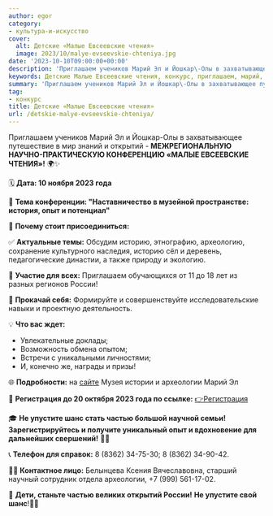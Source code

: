 ```yaml
---
author: egor
category:
- культура-и-искусство
cover:
  alt: Детские «Малые Евсеевские чтения»
  image: 2023/10/malye-evseevskie-chteniya.jpg
date: '2023-10-10T09:00:00+00:00'
description: 'Приглашаем учеников Марий Эл и Йошкар\-Олы в захватывающее путешествие в мир знаний и открытий \- МЕЖРЕГИОНАЛЬНУЮ НАУЧНО-ПРАКТИЧЕСКУЮ КОНФЕРЕНЦИЮ...'
keywords: Детские Малые Евсеевские чтения, конкурс, приглашаем, марий, открытий, 2023, года, опыт, историю, россии, археологии, регистрация, упустите, шанс, частью, 8362, учеников
summary: 'Приглашаем учеников Марий Эл и Йошкар\-Олы в захватывающее путешествие в мир знаний и открытий \- МЕЖРЕГИОНАЛЬНУЮ НАУЧНО-ПРАКТИЧЕСКУЮ КОНФЕРЕНЦИЮ...'
tag:
- конкурс
title: Детские «Малые Евсеевские чтения»
url: /detskie-malye-evseevskie-chteniya/
---
```


Приглашаем учеников Марий Эл и Йошкар\-Олы в захватывающее путешествие в мир знаний и открытий \- **МЕЖРЕГИОНАЛЬНУЮ НАУЧНО-ПРАКТИЧЕСКУЮ КОНФЕРЕНЦИЮ «МАЛЫЕ ЕВСЕЕВСКИЕ ЧТЕНИЯ»!** 🌍✨

🗓 **Дата: 10 ноября 2023 года**

🎯 **Тема конференции: "Наставничество в музейной пространстве: история, опыт и потенциал"**

🌈 **Почему стоит присоединиться:**

✅ **Актуальные темы:** Обсудим историю, этнографию, археологию, сохранение культурного наследия, историю сёл и деревень, педагогические династии, а также природу и экологию.

🤝 **Участие для всех:** Приглашаем обучающихся от 11 до 18 лет из разных регионов России!

🌟 **Прокачай себя:** Формируйте и совершенствуйте исследовательские навыки и проектную деятельность.

💡 **Что вас ждет:**

- Увлекательные доклады;
- Возможность обмена опытом;
- Встречи с уникальными личностями;
- И, конечно же, награды и призы!

🌐 **Подробности:** на [сайте](https://www.fumus.ru/post/events/11892) Музея истории и археологии Марий Эл

📝 **Регистрация до 20 октября 2023 года по ссылке:** [👉Регистрация](https://docs.google.com/forms/d/e/1FAIpQLSfLSE4ywGi5j..)

🎓 **Не упустите шанс стать частью большой научной семьи! Зарегистрируйтесь и получите уникальный опыт и вдохновение для дальнейших свершений!** 🚀🔬

📞 **Телефон для справок:** 8 (8362) 34-75-30; 8 (8362) 34-90-42.

👩‍🔬 **Контактное лицо:** Белынцева Ксения Вячеславовна, старший научный сотрудник отдела археологии, +7 (999) 561-17-02.

🌟 **Дети, станьте частью великих открытий России!** **Не упустите свой шанс**!🌟🔭